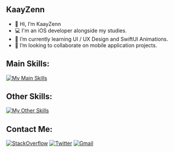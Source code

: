 ## KaayZenn

- 👋 Hi, I’m KaayZenn
- 💻 I'm an iOS developer alongside my studies.
- 🌱 I’m currently learning UI / UX Design and SwiftUI Animations.
- 💞️ I’m looking to collaborate on mobile application projects.

## Main Skills:

[![My Main Skills](https://skills.thijs.gg/icons?i=swift,figma)](https://skills.thijs.gg)

## Other Skills:

[![My Other Skills](https://skills.thijs.gg/icons?i=html,css,c,java)](https://skills.thijs.gg)

## Contact Me:

[![StackOverflow](https://img.shields.io/badge/Stack_Overflow-FE7A16?style=for-the-badge&logo=stack-overflow&logoColor=white)](https://stackoverflow.com/users/19014464/kaayzenn)
[![Twitter](https://img.shields.io/badge/Twitter-1DA1F2?style=for-the-badge&logo=twitter&logoColor=white)](https://twitter.com/kaayzenn_)
[![Gmail](https://img.shields.io/badge/Gmail-D14836?style=for-the-badge&logo=gmail&logoColor=white)](mailto:kaayzenn7@gmail.com?subject=[GitHub])

<!-- 
Icons My Skills:
https://reactjsexample.com/skill-icons-beautiful-skills-icons-for-your-github-readme/
-->

<!--
Icons Contact:
https://github.com/alexandresanlim/Badges4-README.md-Profile
-->

<!---
KaayZenn0/KaayZenn0 is a ✨ special ✨ repository because its `README.md` (this file) appears on your GitHub profile.
You can click the Preview link to take a look at your changes.
--->
